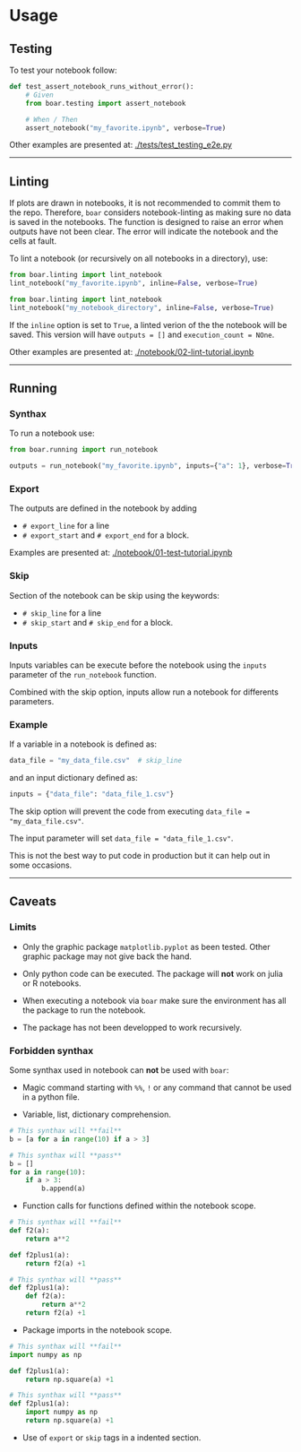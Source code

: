 # Usage

## Testing

To test your notebook follow:

```python
def test_assert_notebook_runs_without_error():
    # Given
    from boar.testing import assert_notebook

    # When / Then
    assert_notebook("my_favorite.ipynb", verbose=True)
```

Other examples are presented at: [./tests/test_testing_e2e.py](https://github.com/alexandreCameron/boar/blob/master/tests/test_testing_e2e.py)

---

## Linting

If plots are drawn in notebooks, it is not recommended to commit them to the repo.
Therefore, `boar` considers notebook-linting as making sure no data is saved in the notebooks.
The function is designed to raise an error when outputs have not been clear.
The error will indicate the notebook and the cells at fault.

To lint a notebook (or recursively on all notebooks in a directory), use:

```python
from boar.linting import lint_notebook
lint_notebook("my_favorite.ipynb", inline=False, verbose=True)
```

```python
from boar.linting import lint_notebook
lint_notebook("my_notebook_directory", inline=False, verbose=True)
```

If the `inline` option is set to `True`, a linted verion of the the notebook will be saved.
This version will have `outputs = []` and `execution_count = NOne`.

Other examples are presented at: [./notebook/02-lint-tutorial.ipynb](https://github.com/alexandreCameron/boar/blob/master/notebook/02-lint-tutorial.ipynb)

---

## Running

### Synthax

To run a notebook use:

```python
from boar.running import run_notebook

outputs = run_notebook("my_favorite.ipynb", inputs={"a": 1}, verbose=True)
```

### Export

The outputs are defined in the notebook by adding

* `# export_line` for a line
* `# export_start` and `# export_end` for a block.

Examples are presented at: [./notebook/01-test-tutorial.ipynb](https://github.com/alexandreCameron/boar/blob/master/notebook/01-io-tutorial.ipynb)

### Skip

Section of the notebook can be skip using the keywords:

* `# skip_line` for a line
* `# skip_start` and `# skip_end` for a block.

### Inputs

Inputs variables can be execute before the notebook using the `inputs` parameter of the `run_notebook` function.

Combined with the skip option, inputs allow run a notebook for differents parameters.

### Example

If a variable in a notebook is defined as:

```python
data_file = "my_data_file.csv"  # skip_line
```

and an input dictionary defined as:

```python
inputs = {"data_file": "data_file_1.csv"}
```

The skip option will prevent the code from executing `data_file = "my_data_file.csv"`.

The input parameter will set `data_file = "data_file_1.csv"`.

This is not the best way to put code in production but it can help out in some occasions.

---

## Caveats

### Limits

* Only the graphic package `matplotlib.pyplot` as been tested. Other graphic package may not give back the hand.

* Only python code can be executed. The package will **not** work on julia or R notebooks.

* When executing a notebook via `boar` make sure the environment has all the package to run the notebook.

* The package has not been developped to work recursively.

### Forbidden synthax

Some synthax used in notebook can **not** be used with `boar`:

* Magic command starting with `%%`, `!` or any command that cannot be used in a python file.

* Variable, list, dictionary comprehension.

```python
# This synthax will **fail**
b = [a for a in range(10) if a > 3]
```

```python
# This synthax will **pass**
b = []
for a in range(10):
    if a > 3:
        b.append(a)
```

* Function calls for functions defined within the notebook scope.

```python
# This synthax will **fail**
def f2(a):
    return a**2

def f2plus1(a):
    return f2(a) +1
```

```python
# This synthax will **pass**
def f2plus1(a):
    def f2(a):
        return a**2
    return f2(a) +1
```

* Package imports in the notebook scope.

```python
# This synthax will **fail**
import numpy as np

def f2plus1(a):
    return np.square(a) +1
```

```python
# This synthax will **pass**
def f2plus1(a):
    import numpy as np
    return np.square(a) +1
```

* Use of `export` or `skip` tags in a indented section.
